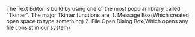 The Text Editor is build by using one of the most popular library called "Tkinter".
The major Tkinter functions are,
	1. Message Box(Which created open space to type something)
 	2. File Open Dialog Box(Which opens any file consist in our system)
